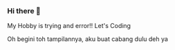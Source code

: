 ### Hi there 👋
My Hobby is trying and error!!
Let's Coding


Oh begini toh tampilannya, aku buat cabang dulu deh ya


<!--
**NuyHaryan/NuyHaryan** is a ✨ _special_ ✨ repository because its `README.md` (this file) appears on your GitHub profile.
Here are some ideas to get you started:
this is my profile so, lets enjoy with this
- 🔭 I’m currently working on happines
- 🌱 I’m currently learning ...
- 👯 I’m looking to collaborate on ...
- 🤔 I’m looking for help with ...
- 💬 Ask me about ...
- 📫 How to reach me: ...
- 😄 Pronouns: ...
- ⚡ Fun fact: ...
-->
